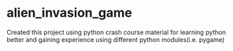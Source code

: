 # alien_invasion_game
Created this project using python crash course material for learning python better and gaining experience using different python modules(i.e. pygame)
